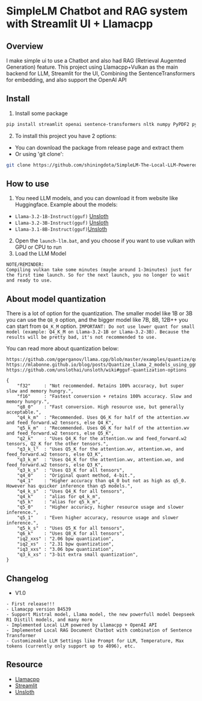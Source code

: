 # SimpleLM Chatbot and RAG system with Streamlit UI + Llamacpp

## Overview
I make simple ui to use a Chatbot and also had RAG (Retrieval Augemted Generation) feature. This project using Llamacpp+Vulkan as the main backend for LLM, Streamlit for the UI, Combining the SentenceTransformers for embedding, and also support the OpenAI API

## Install
1. Install some package
```bash
pip install streamlit openai sentence-transformers nltk numpy PyPDF2 python-docx
```

2. To install this project you have 2 options:
- You can download the package from release page and extract them
- Or using 'git clone':

```bash
git clone https://github.com/shiningdota/SimpleLM-The-Local-LLM-Powered-by-Llamacpp.git
```

## How to use
1. You need LLM models, and you can download it from website like Huggingface. Example about the models:
- `Llama-3.2-1B-Instruct(gguf)`
[Unsloth](https://huggingface.co/unsloth/Llama-3.2-1B-Instruct-GGUF)
- `Llama-3.2-3B-Instruct(gguf)`
[Unsloth](https://huggingface.co/unsloth/Llama-3.2-3B-Instruct-GGUF)
- `Llama-3.1-8B-Instruct(gguf)`[Unsloth](https://huggingface.co/bartowski/Meta-Llama-3.1-8B-Instruct-GGUF)
2. Open the `launch-llm.bat`, and you choose if you want to use vulkan with GPU or CPU to run
3. Load the LLM Model
```
NOTE/REMINDER: 
Compiling vulkan take some minutes (maybe around 1-3minutes) just for the first time launch. So for the next launch, you no longer to wait and ready to use.
```

## About model quantization
There is a lot of option for the quantization. The smaller model like 1B or 3B you can use the `Q8_0` option, and the bigger model like 7B, 8B, 12B++ you can start from `Q4_K_M` option. 
`IMPORTANT: Do not use lower quant for small model (example: Q4_K_M on Llama-3.2-1B or Llama-3.2-3B). Because the results will be pretty bad, it's not recommended to use.`

You can read more about quantization below:
```
https://github.com/ggerganov/llama.cpp/blob/master/examples/quantize/quantize.cpp#L19
https://mlabonne.github.io/blog/posts/Quantize_Llama_2_models_using_ggml.html
https://github.com/unslothai/unsloth/wiki#gguf-quantization-options

{
    "f32"     : "Not recommended. Retains 100% accuracy, but super slow and memory hungry.",
    "f16"     : "Fastest conversion + retains 100% accuracy. Slow and memory hungry.",
    "q8_0"    : "Fast conversion. High resource use, but generally acceptable.",
    "q4_k_m"  : "Recommended. Uses Q6_K for half of the attention.wv and feed_forward.w2 tensors, else Q4_K",
    "q5_k_m"  : "Recommended. Uses Q6_K for half of the attention.wv and feed_forward.w2 tensors, else Q5_K",
    "q2_k"    : "Uses Q4_K for the attention.vw and feed_forward.w2 tensors, Q2_K for the other tensors.",
    "q3_k_l"  : "Uses Q5_K for the attention.wv, attention.wo, and feed_forward.w2 tensors, else Q3_K",
    "q3_k_m"  : "Uses Q4_K for the attention.wv, attention.wo, and feed_forward.w2 tensors, else Q3_K",
    "q3_k_s"  : "Uses Q3_K for all tensors",
    "q4_0"    : "Original quant method, 4-bit.",
    "q4_1"    : "Higher accuracy than q4_0 but not as high as q5_0. However has quicker inference than q5 models.",
    "q4_k_s"  : "Uses Q4_K for all tensors",
    "q4_k"    : "alias for q4_k_m",
    "q5_k"    : "alias for q5_k_m",
    "q5_0"    : "Higher accuracy, higher resource usage and slower inference.",
    "q5_1"    : "Even higher accuracy, resource usage and slower inference.",
    "q5_k_s"  : "Uses Q5_K for all tensors",
    "q6_k"    : "Uses Q8_K for all tensors",
    "iq2_xxs" : "2.06 bpw quantization",
    "iq2_xs"  : "2.31 bpw quantization",
    "iq3_xxs" : "3.06 bpw quantization",
    "q3_k_xs" : "3-bit extra small quantization",
}
```

## Changelog
- V1.0
```
- First release!!!
- Llamacpp version B4539
- Support Mistral model, Llama model, the new powerfull model Deepseek R1 Distill models, and many more
- Implemented Local LLM powered by Llamacpp + OpenAI API
- Implemented Local RAG Document Chatbot with combination of Sentence Transformer
- Customizeable LLM Settings like Prompt for LLM, Temperature, Max tokens (currently only support up to 4096), etc. 
```

## Resource
- [Llamacpp](https://github.com/ggerganov/llama.cpp)
- [Streamlit](https://streamlit.io/)
- [Unsloth](https://unsloth.ai/)

